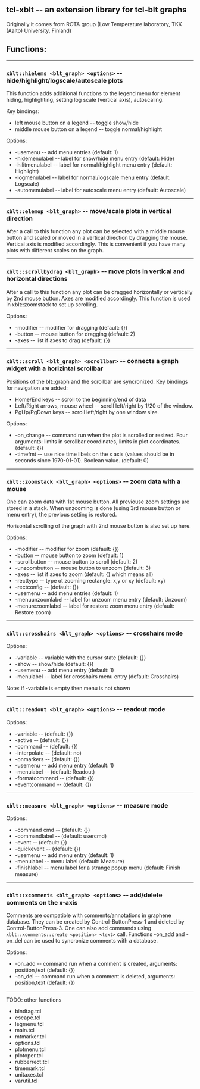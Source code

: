 ## tcl-xblt -- an extension library for tcl-blt graphs

Originally it comes from ROTA group (Low Temperature laboratory, TKK (Aalto) University, Finland)

## Functions:

---

### `xblt::hielems <blt_graph> <options>` -- hide/highlight/logscale/autoscale plots

This function adds additional functions to the legend menu for element hiding, highlighting,
setting log scale (vertical axis), autoscaling.

Key bindings:
* left mouse button on a legend -- toggle show/hide
* middle mouse button on a legend -- toggle normal/highlight

Options:
* -usemenu        -- add menu entries (default: 1)
* -hidemenulabel  -- label for show/hide menu entry (default: Hide)
* -hilitmenulabel -- label for normal/highlight menu entry (default: Highlight)
* -logmenulabel   -- label for normal/logscale menu entry (default: Logscale)
* -automenulabel  -- label for autoscale menu entry (default: Autoscale)

---

### `xblt::elemop <blt_graph>` -- move/scale plots in vertical direction

After a call to this function any plot can be selected with a middle
mouse button and scaled or moved in a vertical direction by dragging the
mouse. Vertical axis is modified accordingly. This is convenient if you
have many plots with different scales on the graph.

---

### `xblt::scrollbydrag <blt_graph>` -- move plots in vertical and horizontal directions

After a call to this function any plot can be dragged horizontally or vertically
by 2nd mouse button. Axes are modified accordingly.
This function is used in xblt::zoomstack to set up scrolling.

Options:
* -modifier -- modifier for dragging (default: {})
* -button   -- mouse button for dragging (default: 2)
* -axes     -- list if axes to drag (default: {})

---

### `xblt::scroll <blt_graph> <scrollbar>` -- connects a graph widget with a horizintal scrollbar

Positions of the blt::graph and the scrollbar are syncronized. Key bindings
for navigation are added:

* Home/End keys -- scroll to the beginning/end of data
* Left/Right arrows, mouse wheel -- scroll left/right by 1/20 of the window.
* PgUp/PgDown keys -- scroll left/right by one window size.

Options:
* -on_change  -- command run when the plot is scrolled or resized. Four arguments:
  limits in scrollbar coordinates, limits in plot coordinates. (default: {})
* -timefmt    -- use nice time libels on the x axis (values should be in
  seconds since 1970-01-01). Boolean value. (default: 0)

---

### `xblt::zoomstack <blt_graph> <options>` -- zoom data with a mouse

One can zoom data with 1st mouse button. All previouse zoom settings are
stored in a stack. When unzooming is done (using 3rd mouse button or
menu entry), the previous setting is restored.

Horisontal scrolling of the graph with 2nd mouse button is also set up here.

Options:
* -modifier        -- modifier for zoom      (default: {})
* -button          -- mouse button to zoom   (default: 1)
* -scrollbutton    -- mouse button to scroll (default: 2)
* -unzoombutton    -- mouse button to unzoom (default: 3)
* -axes            -- list if axes to zoom (default: {} which means all)
* -recttype        -- type ot zooming rectangle: x,y or xy (default: xy)
* -rectconfig      -- (default: {})
* -usemenu         -- add menu entries (default: 1)
* -menuunzoomlabel -- label for unzoom menu entry (default: Unzoom)
* -menurezoomlabel -- label for restore zoom menu entry (default: Restore zoom)

---

### `xblt::crosshairs <blt_graph> <options>` -- crosshairs mode

Options:
* -variable  -- variable with the cursor state (default: {})
* -show      -- show/hide (default: {})
* -usemenu   -- add menu entry (default: 1)
* -menulabel -- label for crosshairs menu entry (default: Crosshairs)

Note: if -variable is empty then menu is not shown

---

### `xblt::readout <blt_graph> <options>` -- readout mode

Options:
* -variable      -- (default: {})
* -active        -- (default: {})
* -command       -- (default: {})
* -interpolate   -- (default: no)
* -onmarkers     -- (default: {})
* -usemenu       -- add menu entry (default: 1)
* -menulabel     -- (default: Readout)
* -formatcommand -- (default: {})
* -eventcommand  -- (default: {})

---

### `xblt::measure <blt_graph> <options>` -- measure mode

Options:
* -command cmd  -- (default: {})
* -commandlabel -- (default: usercmd)
* -event        -- (default: {})
* -quickevent   -- (default: {})
* -usemenu      -- add menu entry (default: 1)
* -menulabel    -- menu label (default: Measure)
* -finishlabel  -- menu label for a strange popup menu (default: Finish measure)

---

### `xblt::xcomments <blt_graph> <options>` -- add/delete comments on the x-axis

Comments are compatible with comments/annotations in graphene database.
They can be created by Control-ButtonPress-1 and deleted by Control-ButtonPress-3.
One can also add commands using `xblt::xcomments::create <position> <text>` call.
Functions -on_add and -on_del can be used to syncronize comments with a database.

Options:
* -on_add  -- command run when a comment is created, arguments: position,text (default: {})
* -on_del  -- command run when a comment is deleted, arguments: position,text (default: {})

---

TODO: other functions

* bindtag.tcl
* escape.tcl
* legmenu.tcl
* main.tcl
* mtmarker.tcl
* options.tcl
* plotmenu.tcl
* plotoper.tcl
* rubberrect.tcl
* timemark.tcl
* unitaxes.tcl
* varutil.tcl

